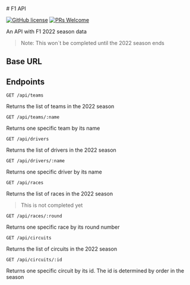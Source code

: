 # F1 API

[![GitHub license](https://img.shields.io/github/license/GabrielCrackPro/f1-api?style=for-the-badge)](https://github.com/GabrielCrackPro/f1-api/master/LICENSE)
[![PRs Welcome](https://img.shields.io/badge/PRs-welcome-brightgreen.svg?style=for-the-badge)](https://github.com/GabrielCrackPro/f1-api/pulls)

An API with F1 2022 season data

> Note: This won´t be completed until the 2022 season ends

## Base URL

## Endpoints

```
GET /api/teams
```

Returns the list of teams in the 2022 season

```
GET /api/teams/:name
```

Returns one specific team by its name

```
GET /api/drivers
```

Returns the list of drivers in the 2022 season

```
GET /api/drivers/:name
```

Returns one specific driver by its name

```
GET /api/races
```

Returns the list of races in the 2022 season

> This is not completed yet

```
GET /api/races/:round
```

Returns one specific race by its round number

```
GET /api/circuits
```

Returns the list of circuits in the 2022 season

```
GET /api/circuits/:id
```

Returns one specific circuit by its id. The id is determined by order in the season
